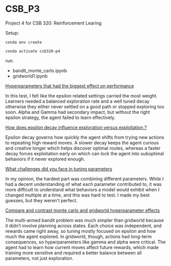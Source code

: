 # CSB_P3
Project 4 for CSB 320: Reinforcement Learing

Setup: 

`conda env create`

`conda activate csb320-p4`

run:
- bandit_monte_carlo.ipynb
- gridworld1.ipynb
  

<u>Hyperparameters that had the biggest effect on performance</u>

In this test, I felt like the epsilon related settings carried the most weight. Learners needed a balanced exploration rate and a well tuned decay otherwise they either never settled on a good path or stopped exploring too soon. Alpha and Gamma had secondary impact, but without the right epsilon strategy, the agent failed to learn effectively.

<u> How does epsilon decay influence exploration versus exploitation ?</u>

Epsilon decay governs how quickly the agent shifts from trying new actions to repeating high reward moves. A slower decay keeps the agent curious and creative longer which helps discover optimal routes, whereas a faster decay forces exploitation early on which can lock the agent into suboptimal behaviors if it never explored enough.

<u>What challenges did you face in tuning parameters</u>

In my opinion, the hardest part was combining different parameters. While I had a decent understanding of what each parameter contributed to, it was more difficult to understand what behaviors a model would exhibit when I changed multiple at a time, and this was hard to test. I made my best guesses, but they weren't perfect.

<u>Compare and contrast monte carlo and gridworld hyperparameter effects</u>

The multi-armed bandit problem was much simpler than gridworld because it didn’t involve planning across states. Each choice was independent, and rewards came right away, so tuning mostly focused on epsilon and how much the agent explored. In gridworld, though, actions had long-term consequences, so hyperparameters like gamma and alpha were critical. The agent had to learn how current moves affect future rewards, which made training more sensitive and required a better balance between all parameters, not just exploration.









